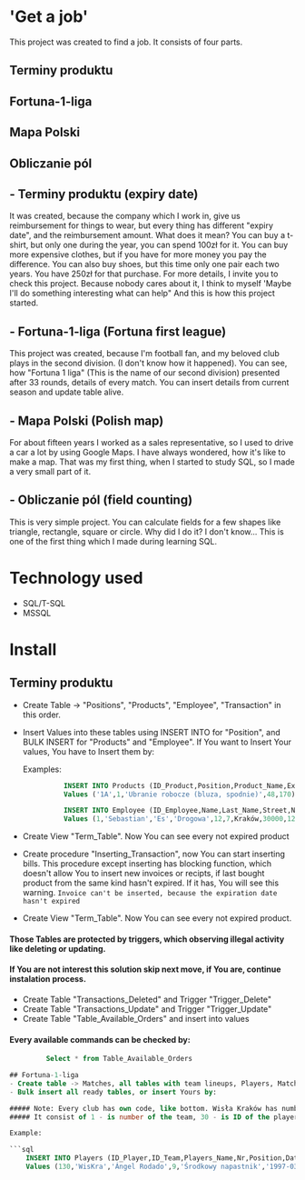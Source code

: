# 'Get a job'
This project was created to find a job.
It consists of four parts.

## Terminy produktu
## Fortuna-1-liga
## Mapa Polski
## Obliczanie pól

## - Terminy produktu (expiry date) 
It was created, because the company which I work in, give us reimbursement for things to wear,
but every thing has different "expiry date", and the reimbursement amount.
What does it mean? 
You can buy a t-shirt, but only one during the year, you can spend 100zł for it.
You can buy more expensive clothes, but if you have for more money you pay the difference.
You can also buy shoes, but this time only one pair each two years. You have 250zł for that purchase.
For more details, I invite you to check this project.
Because nobody cares about it, I think to myself 'Maybe I'll do something interesting what can help"
And this is how this project started.

## - Fortuna-1-liga (Fortuna first league)
This project was created, because I'm football fan, and my beloved club plays in the second division. (I don't know how it happened).
You can see, how "Fortuna 1 liga" (This is the name of our second division) presented after 33 rounds, details of every match.
You can insert details from current season and update table alive.

## - Mapa Polski (Polish map)
For about fifteen years I worked as a sales representative, so I used to drive a car a lot by using Google Maps.
I have always wondered, how it's like to make a map.
That was my first thing, when I started to study SQL, so I made a very small part of it.

## - Obliczanie pól (field counting)
This is very simple project.
You can calculate fields for a few shapes like triangle, rectangle, square or circle.
Why did I do it? I don't know... This is one of the first thing which I made during learning SQL.

#  Technology used
- SQL/T-SQL
- MSSQL

#  Install

##  Terminy produktu
- Create Table -> "Positions", "Products", "Employee", "Transaction" in this order.
- Insert Values into these tables using INSERT INTO for "Position", and BULK INSERT for "Products" and "Employee".
  If You want to Insert Your values, You have to Insert them by:

  Examples:

   ```sql
             INSERT INTO Products (ID_Product,Position,Product_Name,Expiry_Date,Refund_Amount)
             Values ('1A',1,'Ubranie robocze (bluza, spodnie)',48,170)

             INSERT INTO Employee (ID_Employee,Name,Last_Name,Street,Nr_Building,Nr_Apartment,City,Zip,PESEL,Phone,Sex,ID_Position)
             Values (1,'Sebastian','Es','Drogowa',12,7,Kraków,30000,12345678900,790000000,'M',1)


- Create View "Term_Table". Now You can see every not expired product
- Create procedure "Inserting_Transaction", now You can start inserting bills.
  This procedure except inserting has blocking function, which doesn't allow You to insert new invoices or recipts,
  if last bought product from the same kind hasn't expired. If it has, You will see this warning.
         `Invoice can't be inserted, because the expiration date hasn't expired`
   
- Create View "Term_Table". Now You can see every not expired product.

#### Those Tables are protected by triggers, which observing illegal activity like deleting or updating.
#### If You are not interest this solution skip next move, if You are, continue instalation process.
- Create Table "Transactions_Deleted" and Trigger "Trigger_Delete"
- Create Table "Transactions_Update" and Trigger "Trigger_Update"
- Create Table "Table_Available_Orders" and insert into values

#### Every available commands can be checked by:
  ```sql
           Select * from Table_Available_Orders

## Fortuna-1-liga
  - Create table -> Matches, all tables with team lineups, Players, Match_Details in this order
  - Bulk insert all ready tables, or insert Yours by:

##### Note: Every club has own code, like bottom. Wisła Kraków has numbers between 100 and 199.
##### It consist of 1 - is number of the team, 30 - is ID of the player (not on a T-shirt) in this team.

  Example:
  
  ```sql
      INSERT INTO Players (ID_Player,ID_Team,Players_Name,Nr,Position,Date_Of_Birth)
      Values (130,'WisKra','Ángel Rodado',9,'Środkowy napastnik','1997-03-07')


